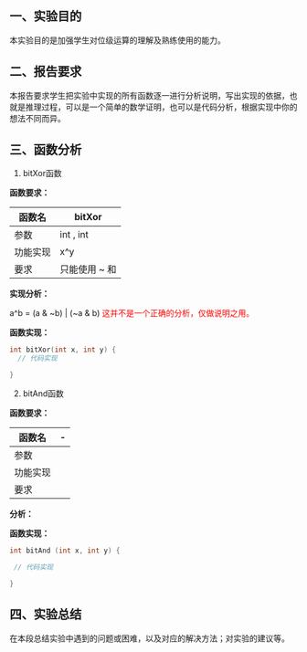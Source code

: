 ## 一、实验目的

本实验目的是加强学生对位级运算的理解及熟练使用的能力。

## 二、报告要求

本报告要求学生把实验中实现的所有函数逐一进行分析说明，写出实现的依据，也就是推理过程，可以是一个简单的数学证明，也可以是代码分析，根据实现中你的想法不同而异。

## 三、函数分析

1. bitXor函数

**函数要求：**

函数名 | bitXor
-|-
参数 | int , int
功能实现 | x^y
要求 | 只能使用 ~ 和 | 运算符，将结果返回。

**实现分析：**

a^b = (a & ~b) | (~a & b)
<font color=red>这并不是一个正确的分析，仅做说明之用。</font>


**函数实现：**

```C
int bitXor(int x, int y) {
  // 代码实现

}
```

2. bitAnd函数

**函数要求：**

函数名 | -
-|-
参数 | 
功能实现 |
要求 |

**分析：**

**函数实现：**

```C
int bitAnd (int x, int y) {

 // 代码实现

}
```

## 四、实验总结

在本段总结实验中遇到的问题或困难，以及对应的解决方法；对实验的建议等。

